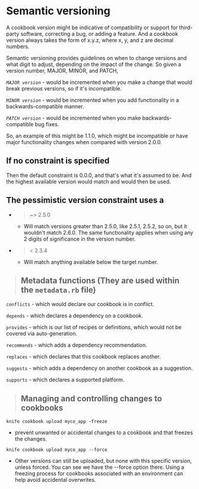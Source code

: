 # Semantic versioning

A cookbook version might be indicative of compatibility
or support for third-party software, correcting a bug, or adding a feature.
And a cookbook version always takes the form of x.y.z,
where x, y, and z are decimal numbers.

Semantic versioning provides guidelines
on when to change versions and what digit to adjust,
depending on the impact of the change.
So given a version number, MAJOR, MINOR, and PATCH,

_`MAJOR version`_ - would be incremented when you make a change that would break previous versions, so if it's incompatible.

_`MINOR version`_ - would be incremented when you add functionality
in a backwards-compatible manner.

_`PATCH version`_ - would be incremented when you make backwards-compatible bug fixes.

So, an example of this might be 1.1.0,
which might be incompatible or have major functionality
changes when compared with version 2.0.0.

## If no constraint is specified

Then the default constraint is 0.0.0,
and that's what it's assumed to be.
And the highest available version would match
and would then be used.

## The pessimistic version constraint uses a

- > ~&gt; 2.5.0

  - Will match versions greater than 2.5.0,
    like 2.5.1, 2.5.2, so on, but it wouldn't match 2.6.0.
    The same functionality applies when using any 2 digits
    of significance in the version number.

- > &lt; 2.3.4
  - Will match anything available below the target number.

> ## Metadata functions (They are used within the `metadata.rb` file)

`conflicts` - which would declare our cookbook is in conflict.

`depends` - which declares a dependency on a cookbook.

`provides` - which is our list of recipes or definitions, which would not be
covered via auto-generation.

`recommends` - which adds a dependency recommendation.

`replaces` - which declares that this cookbook replaces another.

`suggests` - which adds a dependency on another cookbook as a suggestion.

`supports` - which declares a supported platform.

> ## Managing and controlling changes to cookbooks

`knife cookbook upload myco_app -freeze`

- prevent unwanted or accidental changes
  to a cookbook and that freezes the changes.

`knife cookbook upload myco_app --force`

- Other versions can still be uploaded,
  but none with this specific version, unless forced.
  You can see we have the --force option there.
  Using a freezing process for cookbooks
  associated with an environment
  can help avoid accidental overwrites.
